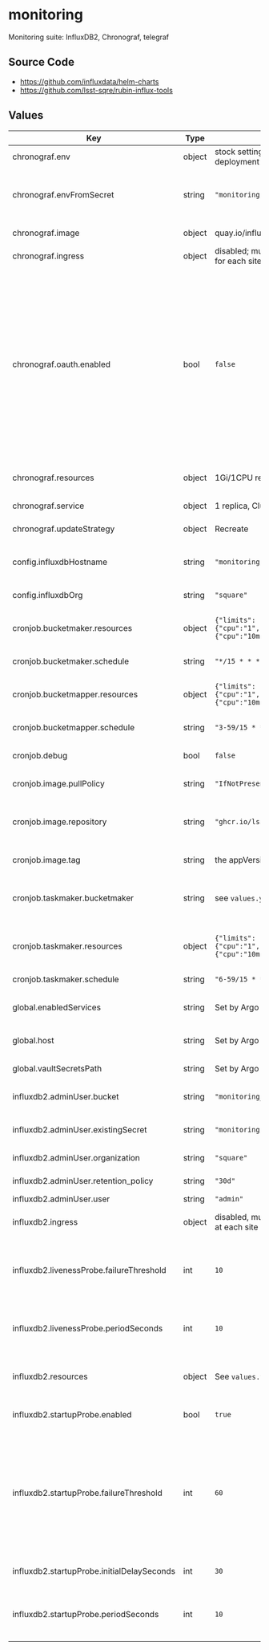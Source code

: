 # monitoring

Monitoring suite: InfluxDB2, Chronograf, telegraf

## Source Code

* <https://github.com/influxdata/helm-charts>
* <https://github.com/lsst-sqre/rubin-influx-tools>

## Values

| Key | Type | Default | Description |
|-----|------|---------|-------------|
| chronograf.env | object | stock settings for SQuaRE Phalanx deployment | Environment for chronograf |
| chronograf.envFromSecret | string | `"monitoring"` | Chronograf will read environment variables from this secret |
| chronograf.image | object | quay.io/influxdb/chronograf 1.10.3 | chronograf image settings |
| chronograf.ingress | object | disabled; must be enabled and configured for each site | Chronograf ingress |
| chronograf.oauth.enabled | bool | `false` | Enable Chronograf oauth Never enable it: it breaks the deployment because it's expecting a static TOKEN_SECRET.  Instead, to get oauth working, leave this setting as-is and just configure all the correct environment variables (see below). |
| chronograf.resources | object | 1Gi/1CPU request, 30Gi/4CPU limit | Chronograf resource requests/limits |
| chronograf.service | object | 1 replica, ClusterIP | Chronograf service |
| chronograf.updateStrategy | object | Recreate | Chronograf update strategy |
| config.influxdbHostname | string | `"monitoring.lsst.cloud"` | Hostname for the singleton InfluxDBv2 collection point |
| config.influxdbOrg | string | `"square"` | InfluxDBv2 organization |
| cronjob.bucketmaker.resources | object | `{"limits":{"cpu":"1","memory":"512Mi"},"requests":{"cpu":"10m","memory":"128Mi"}}` | Resource requests and limits for bucketmaker |
| cronjob.bucketmaker.schedule | string | `"*/15 * * * *"` | bucketmaker schedule |
| cronjob.bucketmapper.resources | object | `{"limits":{"cpu":"1","memory":"512Mi"},"requests":{"cpu":"10m","memory":"128Mi"}}` | Resource requests and limits for bucketmapper |
| cronjob.bucketmapper.schedule | string | `"3-59/15 * * * *"` | bucketmapper schedule |
| cronjob.debug | bool | `false` | set to true to enable debug logging |
| cronjob.image.pullPolicy | string | `"IfNotPresent"` | imagePullPolicy for cronjobs |
| cronjob.image.repository | string | `"ghcr.io/lsst-sqre/rubin-influx-tools"` | repository for rubin-influx-tools, which supplies tools and dashboards |
| cronjob.image.tag | string | the appVersion of the chart | tag for rubin-influx-tools |
| cronjob.taskmaker.bucketmaker | string | see `values.yaml` | Resource requests and limits for bucketmaker pod |
| cronjob.taskmaker.resources | object | `{"limits":{"cpu":"1","memory":"512Mi"},"requests":{"cpu":"10m","memory":"128Mi"}}` | Resource requests and limits for taskmaker |
| cronjob.taskmaker.schedule | string | `"6-59/15 * * * *"` | taskmaker schedule |
| global.enabledServices | string | Set by Argo CD | services enabled in this RSP instance |
| global.host | string | Set by Argo CD | Host name for instance identification |
| global.vaultSecretsPath | string | Set by Argo CD | Base path for Vault secrets |
| influxdb2.adminUser.bucket | string | `"monitoring_raw_"` | Bucket to dump raw monitoring data into |
| influxdb2.adminUser.existingSecret | string | `"monitoring"` | Where we store secrets to run the server |
| influxdb2.adminUser.organization | string | `"square"` | InfluxDB internal organization |
| influxdb2.adminUser.retention_policy | string | `"30d"` | How long to keep data |
| influxdb2.adminUser.user | string | `"admin"` | User name |
| influxdb2.ingress | object | disabled, must be enabled and configured at each site | InfluxDB2 ingress configuration. |
| influxdb2.livenessProbe.failureThreshold | int | `10` | Number of checks to conclude whether InfluxDB has died |
| influxdb2.livenessProbe.periodSeconds | int | `10` | Period between checks for whether InfluxDB is still alive |
| influxdb2.resources | object | See `values.yaml` | Resource limits and requests for the InfluxDB server instance |
| influxdb2.startupProbe.enabled | bool | `true` | Whether to enable a startup probe |
| influxdb2.startupProbe.failureThreshold | int | `60` | Number of checks to conclude whether InfluxDB won't start.  High to allow up to 10 minutes for startup, because checking many shards can be slow. |
| influxdb2.startupProbe.initialDelaySeconds | int | `30` | How long to wait before checking the first time |
| influxdb2.startupProbe.periodSeconds | int | `10` | Period between checking whether InfluxDB has started |
